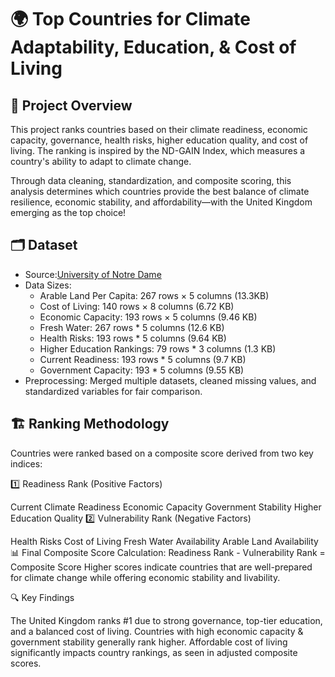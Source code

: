 # 🌍 Top Countries for Climate Adaptability, Education, & Cost of Living

## 📌 Project Overview
This project ranks countries based on their climate readiness, economic capacity, governance, health risks, higher education quality, and cost of living. The ranking is inspired by the ND-GAIN Index, which measures a country's ability to adapt to climate change.

Through data cleaning, standardization, and composite scoring, this analysis determines which countries provide the best balance of climate resilience, economic stability, and affordability—with the United Kingdom emerging as the top choice!

## 🗂️ Dataset
- Source:[University of Notre Dame](https://gain.nd.edu/our-work/country-index/)
- Data Sizes:
  - Arable Land Per Capita: 267 rows × 5 columns (13.3KB)
  - Cost of Living: 140 rows × 8 columns (6.72 KB)
  - Economic Capacity:  193 rows × 5 columns (9.46 KB)
  - Fresh Water: 267 rows * 5 columns (12.6 KB)
  - Health Risks: 193 rows * 5 columns (9.64 KB)
  - Higher Education Rankings: 79 rows * 3 columns (1.3 KB)
  - Current Readiness: 193 rows * 5 columns (9.7 KB)
  - Government Capacity: 193 * 5 columns (9.55 KB)
- Preprocessing: Merged multiple datasets, cleaned missing values, and standardized variables for fair comparison.
  
## 🏗️ Ranking Methodology
Countries were ranked based on a composite score derived from two key indices:

1️⃣ Readiness Rank (Positive Factors)

Current Climate Readiness
Economic Capacity
Government Stability
Higher Education Quality
2️⃣ Vulnerability Rank (Negative Factors)

Health Risks
Cost of Living
Fresh Water Availability
Arable Land Availability
📊 Final Composite Score Calculation:
Readiness Rank - Vulnerability Rank = Composite Score
Higher scores indicate countries that are well-prepared for climate change while offering economic stability and livability.

🔍 Key Findings

The United Kingdom ranks #1 due to strong governance, top-tier education, and a balanced cost of living.
Countries with high economic capacity & government stability generally rank higher.
Affordable cost of living significantly impacts country rankings, as seen in adjusted composite scores.
